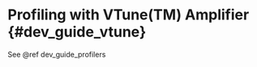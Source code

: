 Profiling with VTune(TM) Amplifier {#dev_guide_vtune}
========================================================

See @ref dev_guide_profilers
